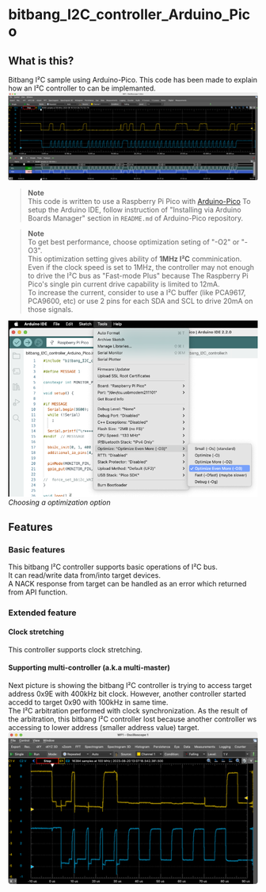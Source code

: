 # bitbang_I2C_controller_Arduino_Pico

## What is this?
Bitbang I²C sample using Arduino-Pico. This code has been made to explain how an I²C controller to can be implemanted.  
![write_and_read.png](https://github.com/teddokano/bitbang_I2C_controller_Arduino_Pico/blob/main/reference/pic/write_and_read.png)

> **Note**  
> This code is written to use a Raspberry Pi Pico with [Arduino-Pico](https://github.com/earlephilhower/arduino-pico)
> To setup the Arduino IDE, follow instruction of "Installing via Arduino Boards Manager" section in `README.md` of Arduino-Pico repository.  

> **Note**  
> To get best performance, choose optimization seting of "-O2" or "-O3".  
> This optimization setting gives ability of **1MHz I²C** comminication.   
> Even if the clock speed is set to 1MHz, the controller may not enough to drive the I²C bus as "Fast-mode Plus" because The Raspberry Pi Pico's single pin current drive capability is limited to 12mA.  
To increase the current, consider to use a I²C buffer (like PCA9617, PCA9600, etc) or use 2 pins for each SDA and SCL to drive 20mA on those signals.   

![optimization_setting.png](https://github.com/teddokano/bitbang_I2C_controller_Arduino_Pico/blob/main/reference/pic/optimization_setting.png)
_Choosing a optimization option_

## Features
### Basic features
This bitbang I²C controller supports basic operations of I²C bus.  
It can read/write data from/into target devices.  
A NACK response from target can be handled as an error which returned from API function. 

### Extended feature
#### Clock stretching
This controller supports clock stretching. 

#### Supporting multi-controller (a.k.a multi-master)  
Next picture is showing the bitbang I²C controller is trying to access target address 0x9E with 400kHz bit clock. 
However, another controller started accedd to target 0x90 with 100kHz in same time.  
The I²C arbitration performed with clock synchronization. 
As the result of the arbitration, this bitbang I²C controller lost because another controller ws accessing to lower address (smaller address value) target. 
![multimaster-arbitration.png](https://github.com/teddokano/bitbang_I2C_controller_Arduino_Pico/blob/main/reference/pic/multimaster-arbitration.png)
